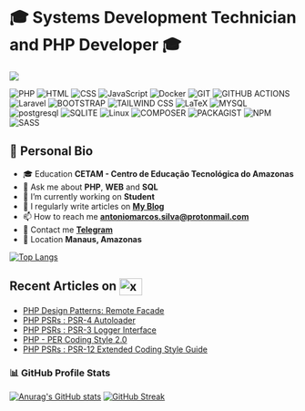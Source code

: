 # 🎓 Systems Development Technician and PHP Developer 🎓

![](https://github-profile-trophy.vercel.app/?username=AntonioCarioca&margin-w=5&theme=darkhub)

![PHP](https://img.shields.io/badge/PHP-777BB4?style=for-the-badge&logo=php&logoColor=white&logoSize=auto)
![HTML](https://img.shields.io/badge/HTML-777BB4?style=for-the-badge&logo=html5&logoColor=FFFFFF&color=E34F26&logoSize=auto)
![CSS](https://img.shields.io/badge/CSS-264DE4?style=for-the-badge&logo=css3&logoColor=FFFFFF&color=264DE4&logoSize=auto)
![JavaScript](https://img.shields.io/badge/JavaScript-F7DF1E?style=for-the-badge&logo=javascript&logoColor=black&logoSize=auto)
![Docker](https://img.shields.io/badge/Docker-2496ED?style=for-the-badge&logo=docker&logoColor=white&logoSize=auto)
![GIT](https://img.shields.io/badge/GIT-F05033?style=for-the-badge&logo=git&logoColor=FFFFFF&color=F05033&logoSize=auto)
![GITHUB ACTIONS](https://img.shields.io/badge/GITHUB_ACTIONS-2088FF?style=for-the-badge&logo=githubactions&logoColor=FFFFFF&color=2088FF&logoSize=auto)
![Laravel](https://img.shields.io/badge/Laravel-F55247?style=for-the-badge&logo=laravel&logoColor=white&logoSize=auto)
![BOOTSTRAP](https://img.shields.io/badge/BOOTSTRAP-7952B3?style=for-the-badge&logo=bootstrap&logoColor=FFFFFF&logoSize=auto)
![TAILWIND CSS](https://img.shields.io/badge/TAILWIND_CSS-06B6D4?style=for-the-badge&logo=tailwindcss&logoColor=FFFFFF&logoSize=auto)
![LaTeX](https://img.shields.io/badge/LaTeX-008080?style=for-the-badge&logo=LaTeX&logoColor=FFFFFF&logoSize=auto)
![MYSQL](https://img.shields.io/badge/MySQL-00758F?style=for-the-badge&logo=mysql&logoColor=FFFFFF&logoSize=auto)
![postgresql](https://img.shields.io/badge/postgresql-336791?style=for-the-badge&logo=postgresql&logoColor=FFFFFF&logoSize=auto)
![SQLITE](https://img.shields.io/badge/SQLITE-003B57?style=for-the-badge&logo=sqlite&logoColor=FFFFFF&logoSize=auto)
![Linux](https://img.shields.io/badge/linux-FFCC00?style=for-the-badge&logo=linux&logoColor=000000&logoSize=auto)
![COMPOSER](https://img.shields.io/badge/composer-885630?style=for-the-badge&logo=composer&logoColor=FFFFFF&logoSize=auto)
![PACKAGIST](https://img.shields.io/badge/packagist-F28D1A?style=for-the-badge&logo=packagist&logoColor=FFFFFF&logoSize=auto)
![NPM](https://img.shields.io/badge/npm-CB3837?style=for-the-badge&logo=NPM&logoSize=auto)
![SASS](https://img.shields.io/badge/sass-CC6699?style=for-the-badge&logo=sass&logoColor=FFFFFF&logoSize=auto)

## 🪪 Personal Bio

- 🎓 Education **CETAM - Centro de Educação Tecnológica do Amazonas**
- 💬 Ask me about **PHP**, **WEB** and **SQL**
- 🔭 I’m currently working on **Student**
- 📝 I regularly write articles on **[My Blog](https://antoniosilva.hashnode.dev/)**
- 📫 How to reach me **antoniomarcos.silva@protonmail.com**
- 📱 Contact me **[Telegram](https://t.me/XxZerooxX)**
- 📌 Location **Manaus, Amazonas**
	
[![Top Langs](https://github-readme-stats.vercel.app/api/top-langs/?username=AntonioCarioca&layout=compact&theme=aura_dark&hide_border=true)](https://github.com/AntonioCarioca/github-readme-stats)

## Recent Articles on <img align="center" src="https://skillicons.dev/icons?i=devto" alt="xxzeroxx" height="30" width="40" />

<!-- BLOG-POST-LIST:START -->
- [PHP Design Patterns: Remote Facade](https://dev.to/xxzeroxx/php-design-patterns-remote-facade-4gk9)
- [PHP PSRs : PSR-4 Autoloader](https://dev.to/xxzeroxx/php-psrs-psr-4-autoloader-58ko)
- [PHP PSRs : PSR-3 Logger Interface](https://dev.to/xxzeroxx/php-psrs-psr-3-logger-interface-44mo)
- [PHP - PER Coding Style 2.0](https://dev.to/xxzeroxx/php-per-coding-style-20-44ac)
- [PHP PSRs : PSR-12 Extended Coding Style Guide](https://dev.to/xxzeroxx/php-psrs-psr-12-extended-coding-style-guide-2fcm)
<!-- BLOG-POST-LIST:END -->

### 📊 GitHub Profile Stats

[![Anurag's GitHub stats](https://github-readme-stats.vercel.app/api?username=AntonioCarioca&show_icons=true&theme=aura_dark&hide_border=true)](https://github.com/AntonioCarioca/github-readme-stats)
[![GitHub Streak](https://streak-stats.demolab.com?user=AntonioCarioca&theme=dracula&hide_border=true&border_radius=4&locale=pt_BR&mode=weekly)](https://git.io/streak-stats)
